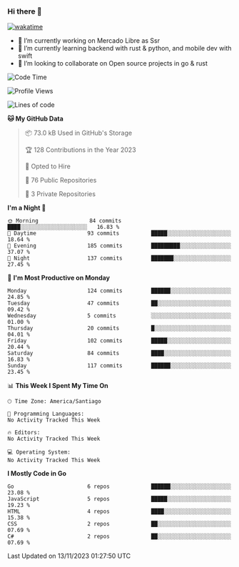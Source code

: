 ### Hi there 👋

[![wakatime](https://wakatime.com/badge/user/330beacb-fb27-4e32-bc38-f8f521bcf832.svg)](https://wakatime.com/@330beacb-fb27-4e32-bc38-f8f521bcf832)

- 🔭 I’m currently working on Mercado Libre as Ssr
- 🌱 I’m currently learning backend with rust & python, and mobile dev with swift
- 👯 I’m looking to collaborate on Open source projects in go & rust

<!--START_SECTION:waka-->
![Code Time](http://img.shields.io/badge/Code%20Time-410%20hrs%2022%20mins-blue)

![Profile Views](http://img.shields.io/badge/Profile%20Views-0-blue)

![Lines of code](https://img.shields.io/badge/From%20Hello%20World%20I%27ve%20Written-3.5%20million%20lines%20of%20code-blue)

**🐱 My GitHub Data** 

> 📦 73.0 kB Used in GitHub's Storage 
 > 
> 🏆 128 Contributions in the Year 2023
 > 
> 💼 Opted to Hire
 > 
> 📜 76 Public Repositories 
 > 
> 🔑 3 Private Repositories 
 > 
**I'm a Night 🦉** 

```text
🌞 Morning                84 commits          ████░░░░░░░░░░░░░░░░░░░░░   16.83 % 
🌆 Daytime                93 commits          █████░░░░░░░░░░░░░░░░░░░░   18.64 % 
🌃 Evening                185 commits         █████████░░░░░░░░░░░░░░░░   37.07 % 
🌙 Night                  137 commits         ███████░░░░░░░░░░░░░░░░░░   27.45 % 
```
📅 **I'm Most Productive on Monday** 

```text
Monday                   124 commits         ██████░░░░░░░░░░░░░░░░░░░   24.85 % 
Tuesday                  47 commits          ██░░░░░░░░░░░░░░░░░░░░░░░   09.42 % 
Wednesday                5 commits           ░░░░░░░░░░░░░░░░░░░░░░░░░   01.00 % 
Thursday                 20 commits          █░░░░░░░░░░░░░░░░░░░░░░░░   04.01 % 
Friday                   102 commits         █████░░░░░░░░░░░░░░░░░░░░   20.44 % 
Saturday                 84 commits          ████░░░░░░░░░░░░░░░░░░░░░   16.83 % 
Sunday                   117 commits         ██████░░░░░░░░░░░░░░░░░░░   23.45 % 
```


📊 **This Week I Spent My Time On** 

```text
🕑︎ Time Zone: America/Santiago

💬 Programming Languages: 
No Activity Tracked This Week

🔥 Editors: 
No Activity Tracked This Week

💻 Operating System: 
No Activity Tracked This Week
```

**I Mostly Code in Go** 

```text
Go                       6 repos             ██████░░░░░░░░░░░░░░░░░░░   23.08 % 
JavaScript               5 repos             █████░░░░░░░░░░░░░░░░░░░░   19.23 % 
HTML                     4 repos             ████░░░░░░░░░░░░░░░░░░░░░   15.38 % 
CSS                      2 repos             ██░░░░░░░░░░░░░░░░░░░░░░░   07.69 % 
C#                       2 repos             ██░░░░░░░░░░░░░░░░░░░░░░░   07.69 % 
```




 Last Updated on 13/11/2023 01:27:50 UTC
<!--END_SECTION:waka-->
